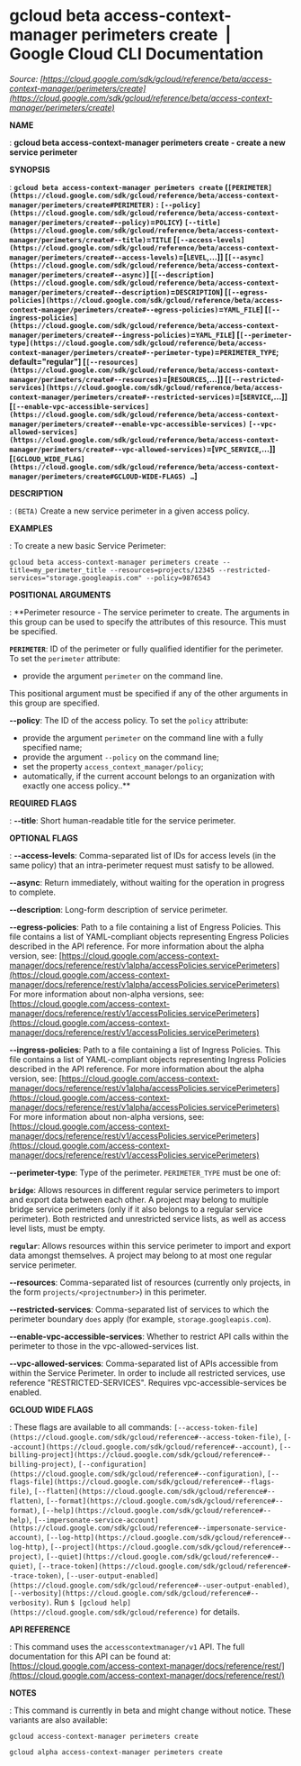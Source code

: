 # gcloud beta access-context-manager perimeters create  |  Google Cloud CLI Documentation

*Source: [https://cloud.google.com/sdk/gcloud/reference/beta/access-context-manager/perimeters/create](https://cloud.google.com/sdk/gcloud/reference/beta/access-context-manager/perimeters/create)*

**NAME**

: **gcloud beta access-context-manager perimeters create - create a new service perimeter**

**SYNOPSIS**

: **`gcloud beta access-context-manager perimeters create` (`[PERIMETER](https://cloud.google.com/sdk/gcloud/reference/beta/access-context-manager/perimeters/create#PERIMETER)` : `[--policy](https://cloud.google.com/sdk/gcloud/reference/beta/access-context-manager/perimeters/create#--policy)`=`POLICY`) `[--title](https://cloud.google.com/sdk/gcloud/reference/beta/access-context-manager/perimeters/create#--title)`=`TITLE` [`[--access-levels](https://cloud.google.com/sdk/gcloud/reference/beta/access-context-manager/perimeters/create#--access-levels)`=[`LEVEL`,…]] [`[--async](https://cloud.google.com/sdk/gcloud/reference/beta/access-context-manager/perimeters/create#--async)`] [`[--description](https://cloud.google.com/sdk/gcloud/reference/beta/access-context-manager/perimeters/create#--description)`=`DESCRIPTION`] [`[--egress-policies](https://cloud.google.com/sdk/gcloud/reference/beta/access-context-manager/perimeters/create#--egress-policies)`=`YAML_FILE`] [`[--ingress-policies](https://cloud.google.com/sdk/gcloud/reference/beta/access-context-manager/perimeters/create#--ingress-policies)`=`YAML_FILE`] [`[--perimeter-type](https://cloud.google.com/sdk/gcloud/reference/beta/access-context-manager/perimeters/create#--perimeter-type)`=`PERIMETER_TYPE`; default="regular"] [`[--resources](https://cloud.google.com/sdk/gcloud/reference/beta/access-context-manager/perimeters/create#--resources)`=[`RESOURCES`,…]] [`[--restricted-services](https://cloud.google.com/sdk/gcloud/reference/beta/access-context-manager/perimeters/create#--restricted-services)`=[`SERVICE`,…]] [`[--enable-vpc-accessible-services](https://cloud.google.com/sdk/gcloud/reference/beta/access-context-manager/perimeters/create#--enable-vpc-accessible-services)` `[--vpc-allowed-services](https://cloud.google.com/sdk/gcloud/reference/beta/access-context-manager/perimeters/create#--vpc-allowed-services)`=[`VPC_SERVICE`,…]] [`[GCLOUD_WIDE_FLAG](https://cloud.google.com/sdk/gcloud/reference/beta/access-context-manager/perimeters/create#GCLOUD-WIDE-FLAGS) …`]**

**DESCRIPTION**

: `(BETA)` Create a new service perimeter in a given access policy.

**EXAMPLES**

: To create a new basic Service Perimeter:

```
gcloud beta access-context-manager perimeters create --title=my_perimeter_title --resources=projects/12345 --restricted-services="storage.googleapis.com" --policy=9876543
```

**POSITIONAL ARGUMENTS**

: **Perimeter resource - The service perimeter to create. The arguments in this
group can be used to specify the attributes of this resource.
This must be specified.

**`PERIMETER`**:
ID of the perimeter or fully qualified identifier for the perimeter.
To set the `perimeter` attribute:

- provide the argument `perimeter` on the command line.

This positional argument must be specified if any of the other arguments in this
group are specified.

**--policy**:
The ID of the access policy.
To set the `policy` attribute:

- provide the argument `perimeter` on the command line with a fully
specified name;
- provide the argument `--policy` on the command line;
- set the property `access_context_manager/policy`;
- automatically, if the current account belongs to an organization with exactly
one access policy..**

**REQUIRED FLAGS**

: **--title**:
Short human-readable title for the service perimeter.

**OPTIONAL FLAGS**

: **--access-levels**:
Comma-separated list of IDs for access levels (in the same policy) that an
intra-perimeter request must satisfy to be allowed.

**--async**:
Return immediately, without waiting for the operation in progress to complete.

**--description**:
Long-form description of service perimeter.

**--egress-policies**:
Path to a file containing a list of Engress Policies.
This file contains a list of YAML-compliant objects representing Engress
Policies described in the API reference.
For more information about the alpha version, see: [https://cloud.google.com/access-context-manager/docs/reference/rest/v1alpha/accessPolicies.servicePerimeters](https://cloud.google.com/access-context-manager/docs/reference/rest/v1alpha/accessPolicies.servicePerimeters)
For more information about non-alpha versions, see: [https://cloud.google.com/access-context-manager/docs/reference/rest/v1/accessPolicies.servicePerimeters](https://cloud.google.com/access-context-manager/docs/reference/rest/v1/accessPolicies.servicePerimeters)

**--ingress-policies**:
Path to a file containing a list of Ingress Policies.
This file contains a list of YAML-compliant objects representing Ingress
Policies described in the API reference.
For more information about the alpha version, see: [https://cloud.google.com/access-context-manager/docs/reference/rest/v1alpha/accessPolicies.servicePerimeters](https://cloud.google.com/access-context-manager/docs/reference/rest/v1alpha/accessPolicies.servicePerimeters)
For more information about non-alpha versions, see: [https://cloud.google.com/access-context-manager/docs/reference/rest/v1/accessPolicies.servicePerimeters](https://cloud.google.com/access-context-manager/docs/reference/rest/v1/accessPolicies.servicePerimeters)

**--perimeter-type**:
Type of the perimeter. `PERIMETER_TYPE` must be one of:

**`bridge`**:
Allows resources in different regular service perimeters to import and export
data between each other.
A project may belong to multiple bridge service perimeters (only if it also
belongs to a regular service perimeter). Both restricted and unrestricted
service lists, as well as access level lists, must be empty.

**`regular`**:
Allows resources within this service perimeter to import and export data amongst
themselves.
A project may belong to at most one regular service perimeter.

**--resources**:
Comma-separated list of resources (currently only projects, in the form
`projects/<projectnumber>`) in this perimeter.

**--restricted-services**:
Comma-separated list of services to which the perimeter boundary
`does` apply (for example, `storage.googleapis.com`).

**--enable-vpc-accessible-services**:
Whether to restrict API calls within the perimeter to those in the
vpc-allowed-services list.

**--vpc-allowed-services**:
Comma-separated list of APIs accessible from within the Service Perimeter. In
order to include all restricted services, use reference "RESTRICTED-SERVICES".
Requires vpc-accessible-services be enabled.

**GCLOUD WIDE FLAGS**

: These flags are available to all commands: `[--access-token-file](https://cloud.google.com/sdk/gcloud/reference#--access-token-file)`,
`[--account](https://cloud.google.com/sdk/gcloud/reference#--account)`, `[--billing-project](https://cloud.google.com/sdk/gcloud/reference#--billing-project)`,
`[--configuration](https://cloud.google.com/sdk/gcloud/reference#--configuration)`,
`[--flags-file](https://cloud.google.com/sdk/gcloud/reference#--flags-file)`,
`[--flatten](https://cloud.google.com/sdk/gcloud/reference#--flatten)`, `[--format](https://cloud.google.com/sdk/gcloud/reference#--format)`, `[--help](https://cloud.google.com/sdk/gcloud/reference#--help)`, `[--impersonate-service-account](https://cloud.google.com/sdk/gcloud/reference#--impersonate-service-account)`,
`[--log-http](https://cloud.google.com/sdk/gcloud/reference#--log-http)`,
`[--project](https://cloud.google.com/sdk/gcloud/reference#--project)`, `[--quiet](https://cloud.google.com/sdk/gcloud/reference#--quiet)`, `[--trace-token](https://cloud.google.com/sdk/gcloud/reference#--trace-token)`, `[--user-output-enabled](https://cloud.google.com/sdk/gcloud/reference#--user-output-enabled)`,
`[--verbosity](https://cloud.google.com/sdk/gcloud/reference#--verbosity)`.
Run `$ [gcloud help](https://cloud.google.com/sdk/gcloud/reference)` for details.

**API REFERENCE**

: This command uses the `accesscontextmanager/v1` API. The full
documentation for this API can be found at: [https://cloud.google.com/access-context-manager/docs/reference/rest/](https://cloud.google.com/access-context-manager/docs/reference/rest/)

**NOTES**

: This command is currently in beta and might change without notice. These
variants are also available:

```
gcloud access-context-manager perimeters create
```

```
gcloud alpha access-context-manager perimeters create
```